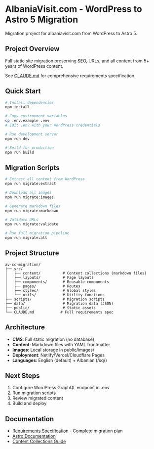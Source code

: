 # AlbaniaVisit.com - WordPress to Astro 5 Migration

Migration project for albaniavisit.com from WordPress to Astro 5.

## Project Overview

Full static site migration preserving SEO, URLs, and all content from 5+ years of WordPress content.

See [CLAUDE.md](./CLAUDE.md) for comprehensive requirements specification.

## Quick Start

```bash
# Install dependencies
npm install

# Copy environment variables
cp .env.example .env
# Edit .env with your WordPress credentials

# Run development server
npm run dev

# Build for production
npm run build
```

## Migration Scripts

```bash
# Extract all content from WordPress
npm run migrate:extract

# Download all images
npm run migrate:images

# Generate markdown files
npm run migrate:markdown

# Validate URLs
npm run migrate:validate

# Run full migration pipeline
npm run migrate:all
```

## Project Structure

```
av-cc-migration/
├── src/
│   ├── content/          # Content collections (markdown files)
│   ├── layouts/          # Page layouts
│   ├── components/       # Reusable components
│   ├── pages/            # Routes
│   ├── styles/           # Global styles
│   └── utils/            # Utility functions
├── scripts/              # Migration scripts
├── data/                 # Migration data (JSON)
├── public/               # Static assets
└── CLAUDE.md            # Full requirements spec
```

## Architecture

- **CMS**: Full static migration (no database)
- **Content**: Markdown files with YAML frontmatter
- **Images**: Local storage in public/images/
- **Deployment**: Netlify/Vercel/Cloudflare Pages
- **Languages**: English (default) + Albanian (/sq/)

## Next Steps

1. Configure WordPress GraphQL endpoint in .env
2. Run migration scripts
3. Review migrated content
4. Build and deploy

## Documentation

- [Requirements Specification](./CLAUDE.md) - Complete migration plan
- [Astro Documentation](https://docs.astro.build)
- [Content Collections Guide](https://docs.astro.build/en/guides/content-collections/)
